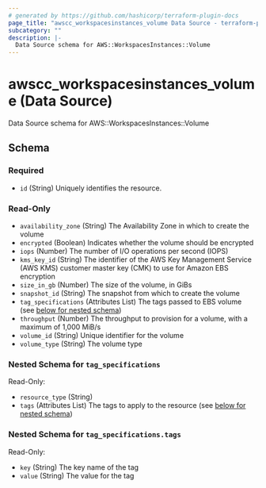 ```yaml
---
# generated by https://github.com/hashicorp/terraform-plugin-docs
page_title: "awscc_workspacesinstances_volume Data Source - terraform-provider-awscc"
subcategory: ""
description: |-
  Data Source schema for AWS::WorkspacesInstances::Volume
---
```


# awscc_workspacesinstances_volume (Data Source)

Data Source schema for AWS::WorkspacesInstances::Volume



<!-- schema generated by tfplugindocs -->
## Schema

### Required

- `id` (String) Uniquely identifies the resource.

### Read-Only

- `availability_zone` (String) The Availability Zone in which to create the volume
- `encrypted` (Boolean) Indicates whether the volume should be encrypted
- `iops` (Number) The number of I/O operations per second (IOPS)
- `kms_key_id` (String) The identifier of the AWS Key Management Service (AWS KMS) customer master key (CMK) to use for Amazon EBS encryption
- `size_in_gb` (Number) The size of the volume, in GiBs
- `snapshot_id` (String) The snapshot from which to create the volume
- `tag_specifications` (Attributes List) The tags passed to EBS volume (see [below for nested schema](#nestedatt--tag_specifications))
- `throughput` (Number) The throughput to provision for a volume, with a maximum of 1,000 MiB/s
- `volume_id` (String) Unique identifier for the volume
- `volume_type` (String) The volume type

<a id="nestedatt--tag_specifications"></a>
### Nested Schema for `tag_specifications`

Read-Only:

- `resource_type` (String)
- `tags` (Attributes List) The tags to apply to the resource (see [below for nested schema](#nestedatt--tag_specifications--tags))

<a id="nestedatt--tag_specifications--tags"></a>
### Nested Schema for `tag_specifications.tags`

Read-Only:

- `key` (String) The key name of the tag
- `value` (String) The value for the tag
